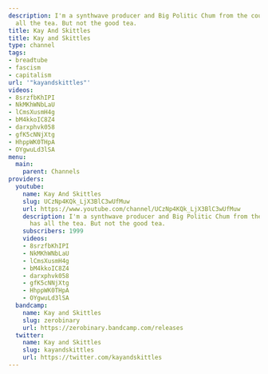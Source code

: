 ```yaml
---
description: I'm a synthwave producer and Big Politic Chum from the country what has
  all the tea. But not the good tea.
title: Kay And Skittles
title: Kay and Skittles
type: channel
tags:
- breadtube
- fascism
- capitalism
url: '"kayandskittles"'
videos:
- 8srzfbKhIPI
- NkMKhWNbLaU
- lCmsXusmH4g
- bM4kkoIC8Z4
- darxphvk058
- gfK5cNNjXtg
- HhppWK0THpA
- OYgwuLd3lSA
menu:
  main:
    parent: Channels
providers:
  youtube:
    name: Kay And Skittles
    slug: UCzNp4KQk_LjX3BlC3wUfMuw
    url: https://www.youtube.com/channel/UCzNp4KQk_LjX3BlC3wUfMuw
    description: I'm a synthwave producer and Big Politic Chum from the country what
      has all the tea. But not the good tea.
    subscribers: 1999
    videos:
    - 8srzfbKhIPI
    - NkMKhWNbLaU
    - lCmsXusmH4g
    - bM4kkoIC8Z4
    - darxphvk058
    - gfK5cNNjXtg
    - HhppWK0THpA
    - OYgwuLd3lSA
  bandcamp:
    name: Kay and Skittles
    slug: zerobinary
    url: https://zerobinary.bandcamp.com/releases
  twitter:
    name: Kay and Skittles
    slug: kayandskittles
    url: https://twitter.com/kayandskittles
---
```

